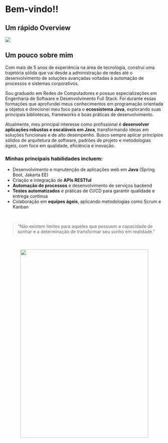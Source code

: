 # Bem-vindo!!

## Um rápido Overview

![](https://github-readme-stats.vercel.app/api/top-langs/?username=jefersonrodrigal&layout=compact&langs_count=7&theme=highcontrast)

## Um pouco sobre mim 
<div>
    <p>Com mais de 5 anos de experiência na área de tecnologia, construí uma trajetória sólida que vai desde a administração de redes até o desenvolvimento de soluções avançadas voltadas à automação de processos e sistemas corporativos.</p>
    
   <p>Sou graduado em Redes de Computadores e possuo especializações em Engenharia de Software e Desenvolvimento Full Stack. Foi durante essas formações que aprofundei meus conhecimentos em programação orientada a objetos e direcionei meu foco para o <strong>ecossistema Java</strong>, explorando suas principais bibliotecas, frameworks e boas práticas de desenvolvimento.</p>
   
   <p>Atualmente, meu principal interesse como profissional é <strong>desenvolver aplicações robustas e escaláveis em Java</strong>, transformando ideias em soluções funcionais e de alto desempenho. Busco sempre aplicar princípios sólidos de arquitetura de software, padrões de projeto e metodologias ágeis, com foco em qualidade, eficiência e inovação.</p>
    
   <h3>Minhas principais habilidades incluem:</h3>
    <ul>
        <li>Desenvolvimento e manutenção de aplicações web em <strong>Java</strong> (Spring Boot, Jakarta EE)</li>
        <li>Criação e integração de <strong>APIs RESTful</strong></li>
        <li><strong>Automação de processos</strong> e desenvolvimento de serviços backend</li>
        <li><strong>Testes automatizados</strong> e práticas de CI/CD para garantir qualidade e entrega contínua</li>
        <li>Colaboração em <strong>equipes ágeis</strong>, aplicando metodologias como Scrum e Kanban</li>
    </ul>
</div>

<br>

<div>
    <blockquote>
        <p>“Não existem limites para aqueles que possuem a capacidade de sonhar e a determinação de transformar seu sonho em realidade.”</p>
    </blockquote>
</div>

<br>
<br>
<div align="center">
   <img src="https://github.com/user-attachments/assets/8f91c568-34ec-48b9-bee4-c64fbb4b859f" width="90%" height=600px/>
</div>
